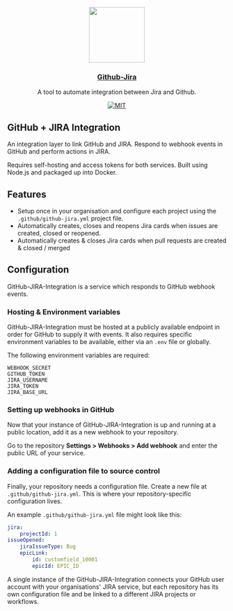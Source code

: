 <p align="center">
  <img src="https://assets-cdn.github.com/images/modules/open_graph/github-mark.png" width="128">
  <h3 align="center"><a href="https://github.com/marketplace/auto-comment">Github-Jira</a></h3>
  <p align="center">A tool to automate integration between Jira and Github.<p>
  <p align="center">
    <a href="https://opensource.org/licenses/MIT"><img src="https://img.shields.io/badge/License-MIT-yellow.svg" alt="MIT"></a>
 
  </p>
</p>

## GitHub + JIRA Integration

An integration layer to link GitHub and JIRA. Respond to webhook events in GitHub and perform actions in JIRA.

Requires self-hosting and access tokens for both services. Built using Node.js and packaged up into Docker.

## Features

-   Setup once in your organisation and configure each project using the `.github/github-jira.yml` project file.
-   Automatically creates, closes and reopens Jira cards when issues are created, closed or reopened.
-   Automatically creates & closes Jira cards when pull requests are created & closed / merged

## Configuration

GitHub-JIRA-Integration is a service which responds to GitHub webhook events.

### Hosting & Environment variables

GitHub-JIRA-Integration must be hosted at a publicly available endpoint in order for GitHub to supply it with events. It also requires specific environment variables to be available, either via an `.env` file or globally.

The following environment variables are required:

```
WEBHOOK_SECRET
GITHUB_TOKEN
JIRA_USERNAME
JIRA_TOKEN
JIRA_BASE_URL
```

### Setting up webhooks in GitHub

Now that your instance of GitHub-JIRA-Integration is up and running at a public location, add it as a new webhook to your repository.

Go to the repository **Settings > Webhooks > Add webhook** and enter the public URL of your service.

### Adding a configuration file to source control

Finally, your repository needs a configuration file. Create a new file at `.github/github-jira.yml`. This is where your repository-specific configuration lives.

An example `.github/github-jira.yml` file might look like this:

```yml
jira:
    projectId: 1
issueOpened:
    jiraIssueType: Bug
    epicLink:
        id: customfield_10001
        epicId: EPIC_ID
```

A single instance of the GitHub-JIRA-Integration connects your GitHub user account with your organisations' JIRA service, but each repository has its own configuration file and be linked to a different JIRA projects or workflows.
